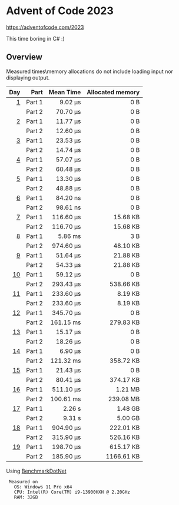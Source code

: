 # Advent of Code 2023

<https://adventofcode.com/2023>

This time boring in C# :)

## Overview

Measured times\memory allocations do not include loading input nor displaying output.

 |                                        Day | Part | Mean Time | Allocated memory |
 |-------------------------------------------:| ---: |----------:|-----------------:|
 |   [1](https://adventofcode.com/2023/day/1) | Part 1 |   9.02 µs |              0 B |
 |                                            | Part 2 |  70.70 µs |              0 B |
 |   [2](https://adventofcode.com/2023/day/2) | Part 1 |  11.77 µs |              0 B |
 |                                            | Part 2 |  12.60 µs |              0 B |
 |   [3](https://adventofcode.com/2023/day/3) | Part 1 |  23.53 µs |              0 B |
 |                                            | Part 2 |  14.74 µs |              0 B |
 |   [4](https://adventofcode.com/2023/day/4) | Part 1 |  57.07 µs |              0 B |
 |                                            | Part 2 |  60.48 µs |              0 B |
 |   [5](https://adventofcode.com/2023/day/5) | Part 1 |  13.30 µs |              0 B |
 |                                            | Part 2 |  48.88 µs |              0 B |
 |   [6](https://adventofcode.com/2023/day/6) | Part 1 |  84.20 ns |              0 B |
 |                                            | Part 2 |  98.61 ns |              0 B |
 |   [7](https://adventofcode.com/2023/day/7) | Part 1 | 116.60 µs |         15.68 KB |
 |                                            | Part 2 | 116.70 µs |         15.68 KB |
 |   [8](https://adventofcode.com/2023/day/8) | Part 1 |   5.86 ms |              3 B |
 |                                            | Part 2 | 974.60 µs |         48.10 KB |
 |   [9](https://adventofcode.com/2023/day/9) | Part 1 |  51.64 µs |         21.88 KB |
 |                                            | Part 2 |  54.33 µs |         21.88 KB |
 | [10](https://adventofcode.com/2023/day/10) | Part 1 |  59.12 µs |              0 B |
 |                                            | Part 2 | 293.43 µs |        538.66 KB |
 | [11](https://adventofcode.com/2023/day/11) | Part 1 | 233.60 µs |          8.19 KB |
 |                                            | Part 2 | 233.60 µs |          8.19 KB |
 | [12](https://adventofcode.com/2023/day/12) | Part 1 | 345.70 µs |              0 B |
 |                                            | Part 2 | 161.15 ms |        279.83 KB |
 | [13](https://adventofcode.com/2023/day/13) | Part 1 |  15.17 µs |              0 B |
 |                                            | Part 2 |  18.26 µs |              0 B |
 | [14](https://adventofcode.com/2023/day/14) | Part 1 |   6.90 µs |              0 B |
 |                                            | Part 2 | 121.32 ms |        358.72 KB |
 | [15](https://adventofcode.com/2023/day/15) | Part 1 |  21.43 µs |              0 B |
 |                                            | Part 2 |  80.41 µs |        374.17 KB |
 | [16](https://adventofcode.com/2023/day/16) | Part 1 | 511.10 µs |          1.21 MB |
 |                                            | Part 2 | 100.61 ms |        239.08 MB |
 | [17](https://adventofcode.com/2023/day/17) | Part 1 |   2.26  s |          1.48 GB |
 |                                            | Part 2 |   9.31  s |          5.00 GB |
 | [18](https://adventofcode.com/2023/day/18) | Part 1 | 904.90 µs |        222.01 KB |
 |                                            | Part 2 | 315.90 µs |        526.16 KB |
 | [19](https://adventofcode.com/2023/day/19) | Part 1 | 198.70 µs |        615.17 KB |
 |                                            | Part 2 | 185.90 µs |       1166.61 KB |


Using [BenchmarkDotNet](https://github.com/dotnet/BenchmarkDotNet)
```
 Measured on
   OS: Windows 11 Pro x64
   CPU: Intel(R) Core(TM) i9-13900HXH @ 2.20GHz
   RAM: 32GB
 ```
